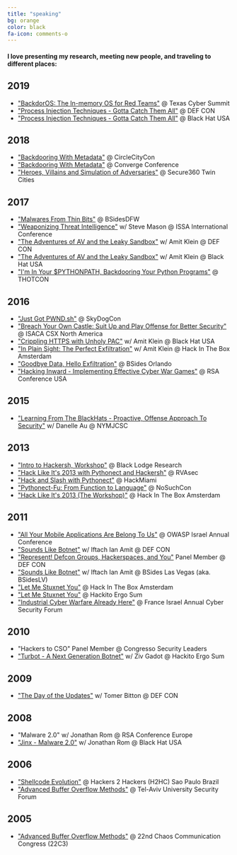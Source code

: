```yaml
---
title: "speaking"
bg: orange
color: black
fa-icon: comments-o
---
```


#### I love presenting my research, meeting new people, and traveling to different places:

## 2019
- ["BackdorOS: The In-memory OS for Red Teams"](http://ikotler.org/docs/BackdorOS.pdf) @ Texas Cyber Summit
- ["Process Injection Techniques - Gotta Catch Them All"](https://defcon.org/html/defcon-27/dc-27-speakers.html#Kotler) @ DEF CON
- ["Process Injection Techniques - Gotta Catch Them All"](https://www.blackhat.com/us-19/briefings/schedule/#process-injection-techniques---gotta-catch-them-all-16010) @ Black Hat USA

## 2018
- ["Backdooring With Metadata"](http://www.ikotler.org/docs/BackdooringWithMetadata.pdf) @ CircleCityCon
- ["Backdooring With Metadata"](http://www.ikotler.org/docs/BackdooringWithMetadata.pdf) @ Converge Conference
- ["Heroes, Villains and Simulation of Adversaries"](https://secure360.org/session/itzik-kotler-heroes-villains-and-simulation-of-adversaries/?conference=9826&date=20180516) @ Secure360 Twin Cities

## 2017
- ["Malwares From Thin Bits"](http://www.ikotler.org/docs/MalwaresFromThinBits.pdf) @ BSidesDFW
- ["Weaponizing Threat Intelligence"](http://c.ymcdn.com/sites/www.issa.org/resource/resmgr/2017_international_conference/Detailed_Agenda_2017.pdf) w/ Steve Mason @ ISSA International Conference
- ["The Adventures of AV and the Leaky Sandbox"](https://www.defcon.org/html/defcon-25/dc-25-speakers.html#Kotler) w/ Amit Klein @ DEF CON
- ["The Adventures of AV and the Leaky Sandbox"](https://www.blackhat.com/us-17/briefings.html#the-adventures-of-av-and-the-leaky-sandbox) w/ Amit Klein @ Black Hat USA
- ["I'm In Your $PYTHONPATH, Backdooring Your Python Programs"](http://www.ikotler.org/docs/InYourPythonPath.pdf) @ THOTCON

## 2016
- ["Just Got PWND.sh"](http://www.ikotler.org/docs/JustGotPWND.pdf) @ SkyDogCon
- ["Breach Your Own Castle: Suit Up and Play Offense for Better Security"](http://www.isaca.org/restricted/csx-presentations/Documents/North-America/121.pdf) @ ISACA CSX North America
- ["Crippling HTTPS with Unholy PAC"](https://www.blackhat.com/us-16/briefings.html#crippling-https-with-unholy-pac) w/ Amit Klein @ Black Hat USA
- ["In Plain Sight: The Perfect Exfiltration"](https://conference.hitb.org/hitbsecconf2016ams/sessions/in-plain-sight-the-perfect-exfiltration/) w/ Amit Klein @ Hack In The Box Amsterdam
- ["Goodbye Data, Hello Exfiltration"](http://bsidesorlando.org/2016/itzik-kotler-goodbye-data-hello-exfiltration) @ BSides Orlando
- ["Hacking Inward - Implementing Effective Cyber War Games"](https://www.rsaconference.com/events/us16/agenda/sessions/2618/hacking-inward-implementing-effective-cyber-war) @ RSA Conference USA

## 2015
- ["Learning From The BlackHats - Proactive, Offense Approach To Security"](https://web.archive.org/web/20151009130555/http://nymjcsc.org/agenda.htm) w/ Danelle Au @ NYMJCSC

## 2013
- ["Intro to Hackersh, Workshop"](https://www.blacklodgeresearch.org/archive/intro-hackersh/) @ Black Lodge Research
- ["Hack Like It's 2013 with Pythonect and Hackersh"](http://www.ikotler.org/docs/HackLikeIts2013_RVASec.pdf) @ RVAsec
- ["Hack and Slash with Pythonect"](http://www.ikotler.org/docs/HackandSlashwithPythonect.pdf) @ HackMiami
- ["Pythonect-Fu: From Function to Language"](http://www.nosuchcon.org/talks/D1_06_Itzik_Pythonect-Fu.pdf) @ NoSuchCon
- ["Hack Like It's 2013 (The Workshop)"](https://conference.hitb.org/hitbsecconf2013ams/materials/D1LAB%20-%20Itzik%20Kotler%20-%20Hack%20Like%20It%27s%202013.pdf) @ Hack In The Box Amsterdam

## 2011
- ["All Your Mobile Applications Are Belong To Us"](http://www.ikotler.org/docs/AllYourMobileAppsAreBelongToUs_OWASP2011IL.pdf) @ OWASP Israel Annual Conference
- ["Sounds Like Botnet"](http://www.ikotler.org/docs/SoundsLikeBotnet_DC19_n_BSidesLV11.pdf) w/ Iftach Ian Amit @ DEF CON
- ["Represent! Defcon Groups, Hackerspaces, and You"](https://www.defcon.org/html/links/dc-archives/dc-19-archive.html#PanelDCG) Panel Member @ DEF CON
- ["Sounds Like Botnet"](http://www.ikotler.org/docs/SoundsLikeBotnet_DC19_n_BSidesLV11.pdf) w/ Iftach Ian Amit @ BSides Las Vegas (aka. BSidesLV)
- ["Let Me Stuxnet You"](http://conference.hackinthebox.org/hitbsecconf2011ams/materials/D2T1%20-%20Itzik%20Kotler%20-%20Let%20Me%20Stuxnet%20You.pdf) @ Hack In The Box Amsterdam
- ["Let Me Stuxnet You"](http://www.ikotler.org/docs/hes2011-ikolterletmestuxnetyou.pdf) @ Hackito Ergo Sum
- ["Industrial Cyber Warfare Already Here"](http://www.slideshare.net/itzikk/cyber-warfare-already-here) @ France Israel Annual Cyber Security Forum

## 2010
- "Hackers to CSO" Panel Member @ Congresso Security Leaders
- ["Turbot - A Next Generation Botnet"](http://www.hackitoergosum.org/2010/HES2010-ikolter-zgadot-Turbot-Next-Generation-Botnet.pdf) w/ Ziv Gadot @ Hackito Ergo Sum

## 2009
- ["The Day of the Updates"](http://www.defcon.org/images/defcon-17/dc-17-presentations/defcon-17-itzik_kotler-tomer_bitton-day_of_updates.pdf) w/ Tomer Bitton @ DEF CON

## 2008
- "Malware 2.0" w/ Jonathan Rom @ RSA Conference Europe
- ["Jinx - Malware 2.0"](http://www.blackhat.com/presentations/bh-usa-08/Kotler_Rom/BH_US_08_Kotler_Rom_Jinx_Malware.pdf) w/ Jonathan Rom @ Black Hat USA

## 2006
- ["Shellcode Evolution"](http://www.h2hc.com.br/repositorio/2006/itzik_kotler_shellcode_evolution.ppt) @ Hackers 2 Hackers (H2HC) Sao Paulo Brazil
- ["Advanced Buffer Overflow Methods"](http://www.cs.tau.ac.il/tausec/lectures/Advanced_Buffer_Overflow_Methods.ppt) @ Tel-Aviv University Security Forum

## 2005
- ["Advanced Buffer Overflow Methods"](http://events.ccc.de/congress/2005/fahrplan/attachments/538-Slides_AdvancedBufferOverflowMethods.ppt) @ 22nd Chaos Communication Congress (22C3)
